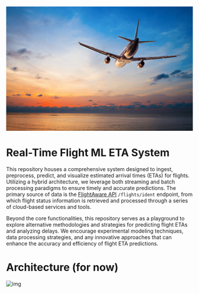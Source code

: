 

![img](docs/airplane-pic.jpeg)


# Real-Time Flight ML ETA System

This repository houses a comprehensive system designed to ingest, preprocess, predict, and visualize estimated arrival times (ETAs) for flights. Utilizing a hybrid architecture, we leverage both streaming and batch processing paradigms to ensure timely and accurate predictions. The primary source of data is the [FlightAware API](https://www.flightaware.com/commercial/aeroapi/) `/flights/ident` endpoint, from which flight status information is retrieved and processed through a series of cloud-based services and tools.

Beyond the core functionalities, this repository serves as a playground to explore alternative methodologies and strategies for predicting flight ETAs and analyzing delays. We encourage experimental modeling techniques, data processing strategies, and any innovative approaches that can enhance the accuracy and efficiency of flight ETA predictions.


# Architecture (for now)
![img](docs/GCP-flight-streaming-datalake.jpg)